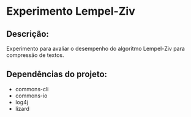 # Experimento Lempel-Ziv

## Descrição:

Experimento para avaliar o desempenho do algoritmo Lempel-Ziv para compressão de textos.

## Dependências do projeto:


<ul>
<li>commons-cli</li>
<li>commons-io</li>
<li>log4j</li>
<li>lizard</li>
</ul>

